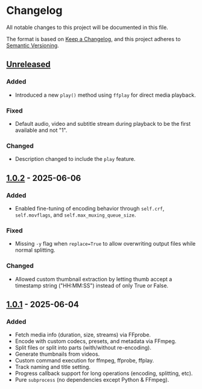 # Changelog

All notable changes to this project will be documented in this file.

The format is based on [Keep a Changelog](https://keepachangelog.com/en/1.1.0/),
and this project adheres to [Semantic Versioning](https://semver.org/spec/v2.0.0.html).

## [Unreleased]

### Added

- Introduced a new `play()` method using `ffplay` for direct media playback.

### Fixed

- Default audio, video and subtitle stream during playback to be the first available and not "1".

### Changed
- Description changed to include the `play` feature.

## [1.0.2] - 2025-06-06

### Added

- Enabled fine-tuning of encoding behavior through `self.crf`, `self.movflags`, and `self.max_muxing_queue_size`.

### Fixed

- Missing `-y` flag when `replace=True` to allow overwriting output files while normal splitting.

### Changed

- Allowed custom thumbnail extraction by letting thumb accept a timestamp string ("HH:MM:SS") instead of only True or False.

## [1.0.1] - 2025-06-04

### Added

- Fetch media info (duration, size, streams) via FFprobe.
- Encode with custom codecs, presets, and metadata via FFmpeg.
- Split files or split into parts (with/without re-encoding).
- Generate thumbnails from videos.
- Custom command execution for ffmpeg, ffprobe, ffplay.
- Track naming and title setting.
- Progress callback support for long operations (encoding, splitting, etc).
- Pure `subprocess` (no dependencies except Python & FFmpeg).

[unreleased]: https://github.com/BhagyaJyoti22006/ffwrapy/compare/v1.0.2...HEAD
[1.0.2]: https://github.com/BhagyaJyoti22006/ffwrapy/compare/v1.0.1...v1.0.2
[1.0.1]: https://github.com/BhagyaJyoti22006/ffwrapy/releases/tag/v1.0.1